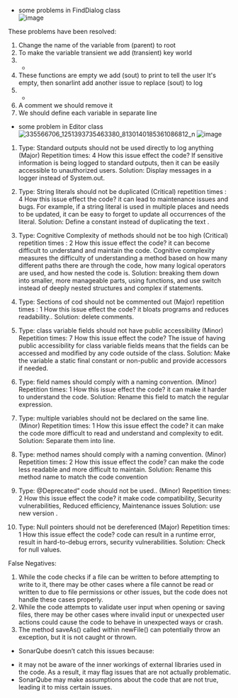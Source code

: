  * some problems in FindDialog class  
 ![image](https://user-images.githubusercontent.com/100956629/225065182-f24c0655-8f0c-4fe4-9f6d-2338b9e4303a.png)
 
 These problems have been resolved:
1)	Change the name of the variable from (parent) to root
2)	To make the variable transient we add (transient) key world 
3)	+  
4)	 These functions are empty we add (sout) to print to tell the user It's empty, then sonarlint add another issue to replace (sout) to log
5)	+
6)	A comment we should remove it
7)	We should define each variable in separate line


* some problem in Editor class
![335566706_1251393735463380_8130140185361086812_n](https://user-images.githubusercontent.com/114495555/225697082-da860694-0a7c-422a-a97c-c1487659e847.jpg)
![image](https://user-images.githubusercontent.com/100956629/225733383-6ac0dcd7-1f27-4a1c-8f61-992fa0cfd8a0.png)


1) Type: Standard outputs should not be used directly to log anything  (Major)
Repetition times: 4
How this issue effect the code?  If sensitive information is being logged to standard outputs, then it can be easily accessible to unauthorized users.
Solution: Display messages in a logger instead of System.out.

2) Type: String literals should not be duplicated  (Critical)
repetition times : 4
How this issue effect the code?  it can lead to maintenance issues and bugs. For example, if a string literal is used in multiple places and needs to be updated, it can be easy to forget to update all occurrences of the literal.
Solution: Define a constant instead of duplicating the text .

3) Type: Cognitive Complexity of methods should not be too high (Critical)
repetition times : 2
How this issue effect the code?  it can become difficult to understand and maintain the code. Cognitive complexity measures the difficulty of understanding a method based on how many different paths there are through the code, how many logical operators are used, and how nested the code is.
Solution: breaking them down into smaller, more manageable parts, using functions, and use switch instead of deeply nested structures and complex if statements.


4) Type: Sections of cod should not be commented out (Major)
repetition times : 1
How this issue effect the code?  it bloats programs and reduces readability..
Solution: delete comments.


5) Type: class variable fields should not have public accessibility (Minor)
Repetition times: 7
How this issue effect the code? The issue of having public accessibility for class variable fields means that the fields can be accessed and modified by any code outside of the class.
Solution: Make the variable a static final constant or non-public and provide accessors if needed.


6) Type: field names should comply with a naming convention. (Minor)
Repetition times: 1
How this issue effect the code?  it can make it harder  to understand the code.
Solution: Rename this field to match the regular expression.


7) Type: multiple variables should not be declared on the same line. (Minor)
Repetition times: 1
How this issue effect the code?  it can make the code more difficult to read and understand and complexity to edit.
Solution: Separate them into line.


8) Type: method names should comply with a naming convention. (Minor)
Repetition times: 2
How this issue effect the code? can make the code less readable and more difficult to maintain.
Solution: Rename this method name to match the code convention


9) Type: @Deprecated” code should not be used.. (Minor)
Repetition times: 2
How this issue effect the code? it make code  compatibility, Security vulnerabilities, Reduced efficiency, Maintenance issues
Solution: use new version .


10) Type: Null pointers should not be dereferenced (Major)
Repetition times: 1
How this issue effect the code? code can result in a runtime error, result in hard-to-debug errors, security vulnerabilities.
Solution: Check for null values.

False Negatives:
1) While the code checks if a file can be written to before attempting to write to it, there may be other cases where a file cannot be read or written to due to file permissions or other issues, but the code does not handle these cases properly.
2) While the code attempts to validate user input when opening or saving files, there may be other cases where invalid input or unexpected user actions could cause the code to behave in unexpected ways or crash.
3) The method saveAs() called within newFile() can potentially throw an exception, but it is not caught or thrown.
* SonarQube doesn’t catch this issues because:
- it may not be aware of the inner workings of external libraries used in the code. As a result, it may flag issues that are not actually problematic.
- SonarQube may make assumptions about the code that are not true, leading it to miss certain issues.


